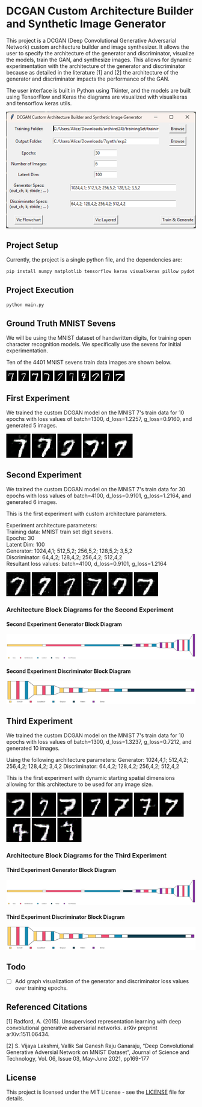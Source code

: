 # DCGAN Custom Architecture Builder and Synthetic Image Generator

This project is a DCGAN (Deep Convolutional Generative Adversarial Network) custom architecture builder and image synthesizer. It allows the user to specify the architecture of the generator and discriminator, visualize the models, train the GAN, and synthesize images. This allows for dynamic experimentation with the architecture of the generator and discriminator because as detailed in the literature [1] and [2] the architecture of the generator and discriminator impacts the performance of the GAN.  

The user interface is built in Python using Tkinter, and the models are built using TensorFlow and Keras the diagrams are visualized with visualkeras and tensorflow keras utils.  

![ui screenshot](./image.png)

## Project Setup

Currently, the project is a single python file, and the dependencies are:

```sh
pip install numpy matplotlib tensorflow keras visualkeras pillow pydot
```

## Project Execution

```sh
python main.py
```

## Ground Truth MNIST Sevens

We will be using the MNIST dataset of handwritten digits, for training open character recognition models. We specifically use the sevens for initial experimentation.  

Ten of the 4401 MNIST sevens train data images are shown below.  

![mnist seven 0](./real_mnist_sevens_train_data/img_6.jpg)
![mnist seven 1](./real_mnist_sevens_train_data/img_18.jpg)
![mnist seven 2](./real_mnist_sevens_train_data/img_29.jpg)
![mnist seven 3](./real_mnist_sevens_train_data/img_47.jpg)
![mnist seven 4](./real_mnist_sevens_train_data/img_48.jpg)
![mnist seven 5](./real_mnist_sevens_train_data/img_50.jpg)
![mnist seven 6](./real_mnist_sevens_train_data/img_76.jpg)
![mnist seven 7](./real_mnist_sevens_train_data/img_102.jpg)
![mnist seven 8](./real_mnist_sevens_train_data/img_103.jpg)
![mnist seven 9](./real_mnist_sevens_train_data/img_116.jpg)

## First Experiment

We trained the custom DCGAN model on the MNIST 7's train data for 10 epochs with loss values of batch=1300, d_loss=1.2257, g_loss=0.9160, and generated 5 images.  

![Generated Image 1](./synthetic_sevens_first_experiment/generated_0.png)
![Generated Image 2](./synthetic_sevens_first_experiment/generated_1.png)
![Generated Image 3](./synthetic_sevens_first_experiment/generated_2.png)
![Generated Image 4](./synthetic_sevens_first_experiment/generated_3.png)
![Generated Image 5](./synthetic_sevens_first_experiment/generated_4.png)

## Second Experiment

We trained the custom DCGAN model on the MNIST 7's train data for 30 epochs with loss values of batch=4100, d_loss=0.9101, g_loss=1.2164, and generated 6 images.  

This is the first experiment with custom architecture parameters.  

Experiment architecture parameters:  
Training data: MNIST train set digit sevens.  
Epochs: 30  
Latent Dim: 100  
Generator: 1024,4,1; 512,5,2; 256,5,2; 128,5,2; 3,5,2  
Discriminator: 64,4,2; 128,4,2; 256,4,2; 512,4,2  
Resultant loss values: batch=4100, d_loss=0.9101, g_loss=1.2164  

![Generated Image 0](./synthetic_sevens_second_experiment/generated_0.png)
![Generated Image 1](./synthetic_sevens_second_experiment/generated_1.png)
![Generated Image 2](./synthetic_sevens_second_experiment/generated_2.png)
![Generated Image 3](./synthetic_sevens_second_experiment/generated_3.png)
![Generated Image 4](./synthetic_sevens_second_experiment/generated_4.png)
![Generated Image 5](./synthetic_sevens_second_experiment/generated_5.png)

### Architecture Block Diagrams for the Second Experiment

#### Second Experiment Generator Block Diagram

![Generator Architecture](./synthetic_sevens_second_experiment/dcgan_generator_blockdiagram.png)

#### Second Experiment Discriminator Block Diagram

![Discriminator Architecture](./synthetic_sevens_second_experiment/dcgan_discriminator_blockdiagram.png)

## Third Experiment

We trained the custom DCGAN model on the MNIST 7's train data for 10 epochs with loss values of batch=1300, d_loss=1.3237, g_loss=0.7212, and generated 10 images.  

Using the following architecture parameters:
Generator: 1024,4,1; 512,4,2; 256,4,2; 128,4,2; 3,4,2
Discriminator: 64,4,2; 128,4,2; 256,4,2; 512,4,2

This is the first experiment with dynamic starting spatial dimensions allowing for this architecture to be used for any image size.

![Generated Image 0](./synthetic_sevens_third_experiment/generated_0.png)
![Generated Image 1](./synthetic_sevens_third_experiment/generated_1.png)
![Generated Image 2](./synthetic_sevens_third_experiment/generated_2.png)
![Generated Image 3](./synthetic_sevens_third_experiment/generated_3.png)
![Generated Image 4](./synthetic_sevens_third_experiment/generated_4.png)
![Generated Image 5](./synthetic_sevens_third_experiment/generated_5.png)
![Generated Image 6](./synthetic_sevens_third_experiment/generated_6.png)
![Generated Image 7](./synthetic_sevens_third_experiment/generated_7.png)
![Generated Image 8](./synthetic_sevens_third_experiment/generated_8.png)
![Generated Image 9](./synthetic_sevens_third_experiment/generated_9.png)

### Architecture Block Diagrams for the Third Experiment

#### Third Experiment Generator Block Diagram

![Generator Architecture](./synthetic_sevens_third_experiment/dcgan_generator_blockdiagram.png)

#### Third Experiment Discriminator Block Diagram

![Discriminator Architecture](./synthetic_sevens_third_experiment/dcgan_discriminator_blockdiagram.png)

## Todo

- [ ] Add graph visualization of the generator and discriminator loss values over training epochs.

## Referenced Citations

[1] Radford, A. (2015). Unsupervised representation learning with deep convolutional generative adversarial networks. arXiv preprint arXiv:1511.06434.

[2] S. Vijaya Lakshmi, Vallik Sai Ganesh Raju Ganaraju, “Deep Convolutional Generative Adversial Network on
MNIST Dataset”, Journal of Science and Technology, Vol. 06, Issue 03, May-June 2021, pp169-177

## License

This project is licensed under the MIT License - see the [LICENSE](LICENSE) file for details.

